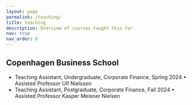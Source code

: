 ```yaml
---
layout: page
permalink: /teaching/
title: teaching
description: Overview of courses taught this far
nav: true
nav_order: 6
---
```


## Copenhagen Business School

- Teaching Assistant, Undergraduate, Corporate Finance, Spring 2024
  &bull; Assisted Professor Ulf Nielsson
- Teaching Assistant, Postgraduate, Corporate Finance, Fall 2024
  &bull; Assisted Professor Kasper Meisner Nielsen
